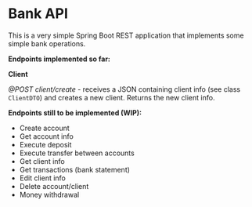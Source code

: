# Bank API

This is a very simple Spring Boot REST application that implements some simple bank operations.

**Endpoints implemented so far:**

**Client**

*@POST client/create* - receives a JSON containing client info (see class `ClientDTO`) and creates a new client.
Returns the new client info.

**Endpoints still to be implemented (WIP):**
- Create account
- Get account info
- Execute deposit
- Execute transfer between accounts
- Get client info
- Get transactions (bank statement)
- Edit client info
- Delete account/client
- Money withdrawal
